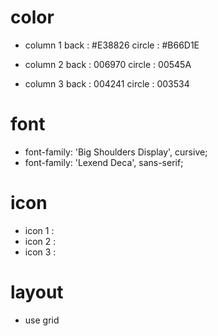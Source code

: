 # color
- column 1
    back : #E38826
    circle : #B66D1E

- column 2
    back : 006970
    circle : 00545A

- column 3
    back : 004241
    circle : 003534

# font
- font-family: 'Big Shoulders Display', cursive;
- font-family: 'Lexend Deca', sans-serif;

# icon
- icon 1 : <i class="fas fa-car-side"></i>
- icon 2 : <i class="fas fa-truck-pickup"></i>
- icon 3 : <i class="fas fa-truck-moving"></i>

# layout
- use grid
